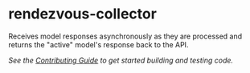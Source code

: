 # rendezvous-collector

Receives model responses asynchronously as they are processed and returns the "active" model's response back to the API.

*See the [Contributing Guide](../../CONTRIBUTING.md) to get started building and testing code.*